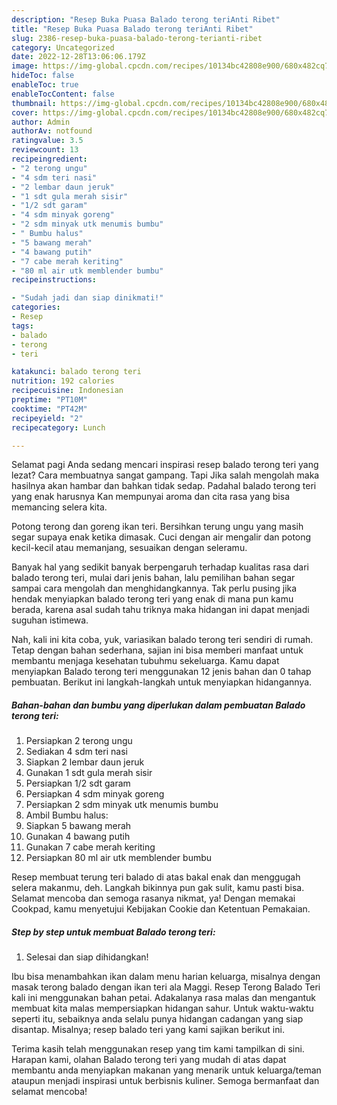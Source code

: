 ```yaml
---
description: "Resep Buka Puasa Balado terong teriAnti Ribet"
title: "Resep Buka Puasa Balado terong teriAnti Ribet"
slug: 2386-resep-buka-puasa-balado-terong-terianti-ribet
category: Uncategorized
date: 2022-12-28T13:06:06.179Z
image: https://img-global.cpcdn.com/recipes/10134bc42808e900/680x482cq70/balado-terong-teri-foto-resep-utama.jpg
hideToc: false
enableToc: true
enableTocContent: false
thumbnail: https://img-global.cpcdn.com/recipes/10134bc42808e900/680x482cq70/balado-terong-teri-foto-resep-utama.jpg
cover: https://img-global.cpcdn.com/recipes/10134bc42808e900/680x482cq70/balado-terong-teri-foto-resep-utama.jpg
author: Admin
authorAv: notfound
ratingvalue: 3.5
reviewcount: 13
recipeingredient:
- "2 terong ungu"
- "4 sdm teri nasi"
- "2 lembar daun jeruk"
- "1 sdt gula merah sisir"
- "1/2 sdt garam"
- "4 sdm minyak goreng"
- "2 sdm minyak utk menumis bumbu"
- " Bumbu halus"
- "5 bawang merah"
- "4 bawang putih"
- "7 cabe merah keriting"
- "80 ml air utk memblender bumbu"
recipeinstructions:

- "Sudah jadi dan siap dinikmati!"
categories:
- Resep
tags:
- balado
- terong
- teri

katakunci: balado terong teri 
nutrition: 192 calories
recipecuisine: Indonesian
preptime: "PT10M"
cooktime: "PT42M"
recipeyield: "2"
recipecategory: Lunch

---
```



Selamat pagi Anda sedang mencari inspirasi resep balado terong teri yang lezat? Cara membuatnya sangat gampang. Tapi Jika salah mengolah maka hasilnya akan hambar dan bahkan tidak sedap. Padahal balado terong teri yang enak harusnya Kan mempunyai aroma dan cita rasa yang bisa memancing selera kita.


Potong terong dan goreng ikan teri. Bersihkan terung ungu yang masih segar supaya enak ketika dimasak. Cuci dengan air mengalir dan potong kecil-kecil atau memanjang, sesuaikan dengan seleramu.

Banyak hal yang sedikit banyak berpengaruh terhadap kualitas rasa dari balado terong teri, mulai dari jenis bahan, lalu pemilihan bahan segar sampai cara mengolah dan menghidangkannya. Tak perlu pusing jika hendak menyiapkan balado terong teri yang enak di mana pun kamu berada, karena asal sudah tahu triknya maka hidangan ini dapat menjadi suguhan istimewa.


Nah, kali ini kita coba, yuk, variasikan balado terong teri sendiri di rumah. Tetap dengan bahan sederhana, sajian ini bisa memberi manfaat untuk membantu menjaga kesehatan tubuhmu sekeluarga. Kamu dapat menyiapkan Balado terong teri menggunakan 12 jenis bahan dan 0 tahap pembuatan. Berikut ini langkah-langkah untuk menyiapkan hidangannya.

<!--inarticleads1-->

##### Bahan-bahan dan bumbu yang diperlukan dalam pembuatan Balado terong teri:

1. Persiapkan 2 terong ungu
1. Sediakan 4 sdm teri nasi
1. Siapkan 2 lembar daun jeruk
1. Gunakan 1 sdt gula merah sisir
1. Persiapkan 1/2 sdt garam
1. Persiapkan 4 sdm minyak goreng
1. Persiapkan 2 sdm minyak utk menumis bumbu
1. Ambil  Bumbu halus:
1. Siapkan 5 bawang merah
1. Gunakan 4 bawang putih
1. Gunakan 7 cabe merah keriting
1. Persiapkan 80 ml air utk memblender bumbu


Resep membuat terung teri balado di atas bakal enak dan menggugah selera makanmu, deh. Langkah bikinnya pun gak sulit, kamu pasti bisa. Selamat mencoba dan semoga rasanya nikmat, ya! Dengan memakai Cookpad, kamu menyetujui Kebijakan Cookie dan Ketentuan Pemakaian. 

<!--inarticleads2-->

##### Step by step untuk membuat Balado terong teri:


1. Selesai dan siap dihidangkan!

Ibu bisa menambahkan ikan dalam menu harian keluarga, misalnya dengan masak terong balado dengan ikan teri ala Maggi. Resep Terong Balado Teri kali ini menggunakan bahan petai. Adakalanya rasa malas dan mengantuk membuat kita malas mempersiapkan hidangan sahur. Untuk waktu-waktu seperti itu, sebaiknya anda selalu punya hidangan cadangan yang siap disantap. Misalnya; resep balado teri yang kami sajikan berikut ini. 

Terima kasih telah menggunakan resep yang tim kami tampilkan di sini. Harapan kami, olahan Balado terong teri yang mudah di atas dapat membantu anda menyiapkan makanan yang menarik untuk keluarga/teman ataupun menjadi inspirasi untuk berbisnis kuliner. Semoga bermanfaat dan selamat mencoba!
